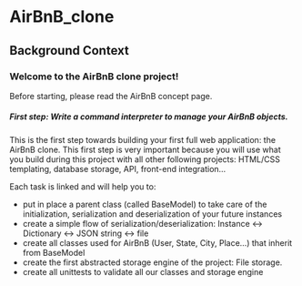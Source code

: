 # AirBnB_clone
## Background Context
### Welcome to the AirBnB clone project!
Before starting, please read the AirBnB concept page.
[![]()](https://youtu.be/E12Xc3H2xqo)
##### First step: Write a command interpreter to manage your AirBnB objects.
This is the first step towards building your first full web application: the AirBnB clone. This first step is very important because you will use what you build during this project with all other following projects: HTML/CSS templating, database storage, API, front-end integration…

Each task is linked and will help you to:

* put in place a parent class (called BaseModel) to take care of the initialization, serialization and deserialization of your future instances
* create a simple flow of serialization/deserialization: Instance <-> Dictionary <-> JSON string <-> file
* create all classes used for AirBnB (User, State, City, Place…) that inherit from BaseModel
* create the first abstracted storage engine of the project: File storage.
* create all unittests to validate all our classes and storage engine